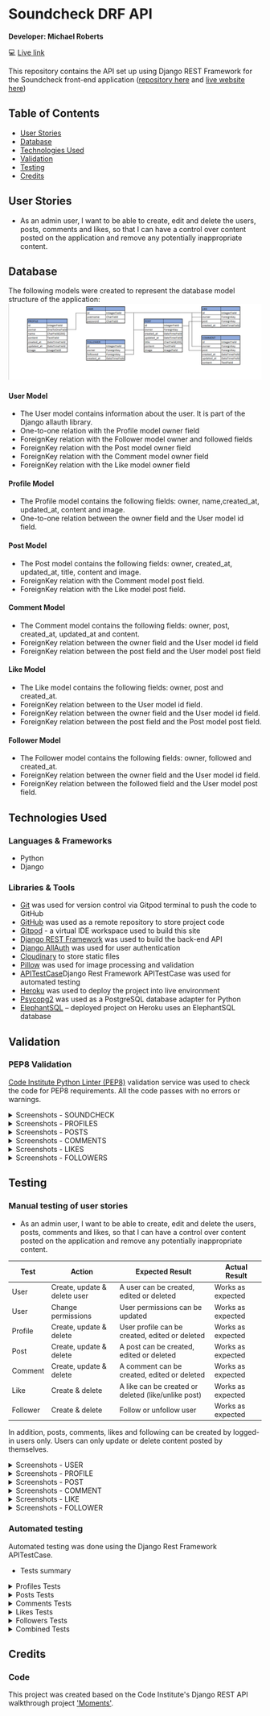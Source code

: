 # Soundcheck DRF API

**Developer: Michael Roberts**

💻 [Live link](https://soundcheck-drf-api-15efb796f01f.herokuapp.com/)

This repository contains the API set up using Django REST Framework for the Soundcheck front-end application ([repository here]() and [live website here]())


## Table of Contents
  - [User Stories](#user-stories)
  - [Database](#database)
  - [Technologies Used](#technologies-used)
  - [Validation](#validation)
  - [Testing](#testing)
  - [Credits](#credits)


## User Stories
- As an admin user, I want to be able to create, edit and delete the users, posts, comments and likes, so that I can have a control over content posted on the application and remove any potentially inappropriate content.


## Database
The following models were created to represent the database model structure of the application:
<img src="docs/readme/soundcheck-database-diagram.png">

#### User Model
- The User model contains information about the user. It is part of the Django allauth library.
- One-to-one relation with the Profile model owner field
- ForeignKey relation with the Follower model owner and followed fields
- ForeignKey relation with the Post model owner field
- ForeignKey relation with the Comment model owner field
- ForeignKey relation with the Like model owner field

#### Profile Model
- The Profile model contains the following fields: owner, name,created_at, updated_at, content and image.
- One-to-one relation between the owner field and the User model id field.

#### Post Model
- The Post model contains the following fields: owner, created_at, updated_at, title, content and image.
- ForeignKey relation with the Comment model post field.
- ForeignKey relation with the Like model post field.

#### Comment Model
- The Comment model contains the following fields: owner, post, created_at, updated_at and content.
- ForeignKey relation between the owner field and the User model id field
- ForeignKey relation between the post field and the User model post field

#### Like Model
- The Like model contains the following fields: owner, post and created_at.
- ForeignKey relation between to the User model id field.
- ForeignKey relation between the owner field and the User model id field.
- ForeignKey relation between the post field and the Post model post field.

#### Follower Model
- The Follower model contains the following fields: owner, followed and created_at.
- ForeignKey relation between the owner field and the User model id field.
- ForeignKey relation between the followed field and the User model post field.


## Technologies Used
### Languages & Frameworks
- Python
- Django

### Libraries & Tools
- [Git](https://git-scm.com/) was used for version control via Gitpod terminal to push the code to GitHub
- [GitHub](https://github.com/) was used as a remote repository to store project code
- [Gitpod](https://gitpod.io/workspaces) - a virtual IDE workspace used to build this site
- [Django REST Framework](https://www.django-rest-framework.org/) was used to build the back-end API
- [Django AllAuth](https://django-allauth.readthedocs.io/en/latest/index.html) was used for user authentication
- [Cloudinary](https://cloudinary.com/) to store static files
- [Pillow](https://pillow.readthedocs.io/en/stable/) was used for image processing and validation
- [APITestCase](https://www.django-rest-framework.org/api-guide/testing/)Django Rest Framework APITestCase was used for automated testing
- [Heroku](https://heroku.com) was used to deploy the project into live environment
- [Psycopg2](https://www.psycopg.org/docs/) was used as a PostgreSQL database adapter for Python
- [ElephantSQL](https://www.postgresql.org/) – deployed project on Heroku uses an ElephantSQL database


## Validation
### PEP8 Validation
[Code Institute Python Linter (PEP8)](https://pep8ci.herokuapp.com/) validation service was used to check the code for PEP8 requirements. All the code passes with no errors or warnings.

<details><summary>Screenshots - SOUNDCHECK</summary>
    <details><summary>Permissions</summary>
    <img src="docs/validation/soundcheck_permissions_validation.png">
    </details>
    <details><summary>Serializers</summary>
    <img src="docs/validation/soundcheck_serializers_validation.png">
    </details>
    <details><summary>Urls</summary>
    <img src="docs/validation/soundcheck_urls_validation.png">
    </details>
    <details><summary>Views</summary>
    <img src="docs/validation/soundcheck_views_validation.png">
    </details>
</details>

<details><summary>Screenshots - PROFILES</summary>
    <details><summary>Models</summary>
    <img src="docs/validation/profiles_models_validation.png">
    </details>
    <details><summary>Serializers</summary>
    <img src="docs/validation/profiles_serializers_validation.png">
    </details>
    <details><summary>Tests</summary>
    <img src="docs/validation/profiles_tests_validation.png">
    </details>
    <details><summary>Urls</summary>
    <img src="docs/validation/profiles_urls_validation.png">
    </details>
    <details><summary>Views</summary>
    <img src="docs/validation/profiles_views_validation.png">
    </details>
</details>

<details><summary>Screenshots - POSTS</summary>
    <details><summary>Models</summary>
    <img src="docs/validation/posts_models_validation.png">
    </details>
    <details><summary>Serializers</summary>
    <img src="docs/validation/posts_serializers_validation.png">
    </details>
    <details><summary>Tests</summary>
    <img src="docs/validation/posts_tests_validation.png">
    </details>
    <details><summary>Urls</summary>
    <img src="docs/validation/posts_urls_validation.png">
    </details>
    <details><summary>Views</summary>
    <img src="docs/validation/posts_views_validation.png">
    </details>
</details>

<details><summary>Screenshots - COMMENTS</summary>
    <details><summary>Models</summary>
    <img src="docs/validation/comments_models_validation.png">
    </details>
    <details><summary>Serializers</summary>
    <img src="docs/validation/comments_serializers_validation.png">
    </details>
    <details><summary>Tests</summary>
    <img src="docs/validation/comments_tests_validation.png">
    </details>
    <details><summary>Urls</summary>
    <img src="docs/validation/comments_urls_validation.png">
    </details>
    <details><summary>Views</summary>
    <img src="docs/validation/comments_views_validation.png">
    </details>
</details>

<details><summary>Screenshots - LIKES</summary>
    <details><summary>Models</summary>
    <img src="docs/validation/likes_models_validation.png">
    </details>
    <details><summary>Serializers</summary>
    <img src="docs/validation/likes_serializers_validation.png">
    </details>
    <details><summary>Tests</summary>
    <img src="docs/validation/likes_tests_validation.png">
    </details>
    <details><summary>Urls</summary>
    <img src="docs/validation/likes_urls_validation.png">
    </details>
    <details><summary>Views</summary>
    <img src="docs/validation/likes_views_validation.png">
    </details>
</details>

<details><summary>Screenshots - FOLLOWERS</summary>
    <details><summary>Models</summary>
    <img src="docs/validation/followers_models_validation.png">
    </details>
    <details><summary>Serializers</summary>
    <img src="docs/validation/followers_serializers_validation.png">
    </details>
    <details><summary>Tests</summary>
    <img src="docs/validation/followers_tests_validation.png">
    </details>
    <details><summary>Urls</summary>
    <img src="docs/validation/followers_urls_validation.png">
    </details>
    <details><summary>Views</summary>
    <img src="docs/validation/followers_views_validation.png">
    </details>
</details>


## Testing
### Manual testing of user stories
- As an admin user, I want to be able to create, edit and delete the users, posts, comments and likes, so that I can have a control over content posted on the application and remove any potentially inappropriate content.

**Test** | **Action** | **Expected Result** | **Actual Result**
-------- | ------------------- | ------------------- | -----------------
User | Create, update & delete user | A user can be created, edited or deleted | Works as expected
User | Change permissions | User permissions can be updated | Works as expected
Profile | Create, update & delete | User profile can be created, edited or deleted | Works as expected
Post | Create, update & delete | A post can be created, edited or deleted | Works as expected
Comment | Create, update & delete | A comment can be created, edited or deleted | Works as expected
Like | Create & delete | A like can be created or deleted (like/unlike post) | Works as expected
Follower | Create & delete | Follow or unfollow user | Works as expected

In addition, posts, comments, likes and following can be created by logged-in users only. Users can only update or delete content posted by themselves.

<details><summary>Screenshots - USER</summary>
    <details><summary>Create user</summary>
    <img src="docs/testing/user_create_test_01.png">
    <img src="docs/testing/user_create_test_02.png">
    <img src="docs/testing/user_create_test_03.png">
    </details>
    <details><summary>Update user</summary>
    <img src="docs/testing/user_update_test_01.png">
    <img src="docs/testing/user_update_test_02.png">
    <img src="docs/testing/user_update_test_03.png">
    </details>
    <details><summary>Delete user</summary>
    <img src="docs/testing/user_delete_test_01.png">
    <img src="docs/testing/user_delete_test_02.png">
    <img src="docs/testing/user_delete_test_03.png">
    </details>
    <details><summary>Change user permissions</summary>
    <img src="docs/testing/user_change_permissions_test_01.png">
    <img src="docs/testing/user_change_permissions_test_02.png">
    <img src="docs/testing/user_change_permissions_test_03.png">
    </details>
</details>

<details><summary>Screenshots - PROFILE</summary>
    <details><summary>Update profile</summary>
    <img src="docs/testing/profile_update_test_01.png">
    <img src="docs/testing/profile_update_test_02.png">
    <img src="docs/testing/profile_update_test_03.png">
    </details>
    <details><summary>Delete profile</summary>
    <img src="docs/testing/profile_delete_test_01.png">
    <img src="docs/testing/profile_delete_test_02.png">
    <img src="docs/testing/profile_delete_test_03.png">
    </details>
    <details><summary>Create profile</summary>
    <img src="docs/testing/profile_create_test_01.png">
    <img src="docs/testing/profile_create_test_02.png">
    <img src="docs/testing/profile_create_test_03.png">
    </details>
</details>

<details><summary>Screenshots - POST</summary>
    <details><summary>Create post</summary>
    <img src="docs/testing/post_create_test_01.png">
    <img src="docs/testing/post_create_test_02.png">
    </details>
    <details><summary>Update post</summary>
    <img src="docs/testing/post_update_test_01.png">
    <img src="docs/testing/post_update_test_02.png">
    </details>
    <details><summary>Delete post</summary>
    <img src="docs/testing/post_delete_test_01.png">
    <img src="docs/testing/post_delete_test_02.png">
    <img src="docs/testing/post_delete_test_03.png">
    </details>
</details>

<details><summary>Screenshots - COMMENT</summary>
    <details><summary>Create comment</summary>
    <img src="docs/testing/comment_create_test_01.png">
    <img src="docs/testing/comment_create_test_02.png">
    </details>
    <details><summary>Update comment</summary>
    <img src="docs/testing/comment_update_test_01.png">
    <img src="docs/testing/comment_update_test_02.png">
    </details>
    <details><summary>Delete comment</summary>
    <img src="docs/testing/comment_delete_test_01.png">
    <img src="docs/testing/comment_delete_test_02.png">
    <img src="docs/testing/comment_delete_test_03.png">
    </details>
</details>

<details><summary>Screenshots - LIKE</summary>
    <details><summary>Create like</summary>
    <img src="docs/testing/like_create_test_01.png">
    <img src="docs/testing/like_create_test_02.png">
    <img src="docs/testing/like_create_test_02.png">
    </details>
    <details><summary>Delete like</summary>
    <img src="docs/testing/like_delete_test_01.png">
    <img src="docs/testing/like_delete_test_02.png">
    <img src="docs/testing/like_delete_test_03.png">
    </details>
</details>

<details><summary>Screenshots - FOLLOWER</summary>
    <details><summary>Create follow</summary>
    <img src="docs/testing/follower_create_test_01.png">
    <img src="docs/testing/follower_create_test_02.png">
    <img src="docs/testing/follower_create_test_02.png">
    </details>
    <details><summary>Delete follow</summary>
    <img src="docs/testing/follower_delete_test_01.png">
    <img src="docs/testing/follower_delete_test_02.png">
    <img src="docs/testing/follower_delete_test_03.png">
    </details>
</details>

### Automated testing
Automated testing was done using the Django Rest Framework APITestCase.

- Tests summary
<details><summary>Profiles Tests</summary>
<img src="docs/testing/apitest_soundcheck_profiles.png">
</details>

<details><summary>Posts Tests</summary>
<img src="docs/testing/apitest_soundcheck_posts.png">
</details>

<details><summary>Comments Tests</summary>
<img src="docs/testing/apitest_soundcheck_comments.png">
</details>

<details><summary>Likes Tests</summary>
<img src="docs/testing/apitest_soundcheck_likes.png">
</details>

<details><summary>Followers Tests</summary>
<img src="docs/testing/apitest_soundcheck_followers.png">
</details>

<details><summary>Combined Tests</summary>
<img src="docs/testing/apitest_soundcheck_combined.png">
</details>


## Credits
### Code
This project was created based on the Code Institute's Django REST API walkthrough project ['Moments'](https://github.com/Code-Institute-Solutions/drf-api).